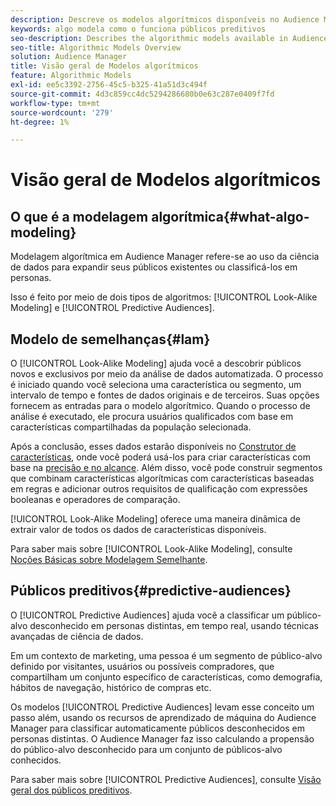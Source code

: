 ```yaml
---
description: Descreve os modelos algorítmicos disponíveis no Audience Manager.
keywords: algo modela como o funciona públicos preditivos
seo-description: Describes the algorithmic models available in Audience Manager.
seo-title: Algorithmic Models Overview
solution: Audience Manager
title: Visão geral de Modelos algorítmicos
feature: Algorithmic Models
exl-id: ee5c3392-2756-45c5-b325-41a51d3c494f
source-git-commit: 4d3c859cc4dc5294286680b0e63c287e0409f7fd
workflow-type: tm+mt
source-wordcount: '279'
ht-degree: 1%

---
```


# Visão geral de Modelos algorítmicos

## O que é a modelagem algorítmica{#what-algo-modeling}

Modelagem algorítmica em Audience Manager refere-se ao uso da ciência de dados para expandir seus públicos existentes ou classificá-los em personas.

Isso é feito por meio de dois tipos de algoritmos: [!UICONTROL Look-Alike Modeling] e [!UICONTROL Predictive Audiences].

## Modelo de semelhanças{#lam}

O [!UICONTROL Look-Alike Modeling] ajuda você a descobrir públicos novos e exclusivos por meio da análise de dados automatizada. O processo é iniciado quando você seleciona uma característica ou segmento, um intervalo de tempo e fontes de dados originais e de terceiros. Suas opções fornecem as entradas para o modelo algorítmico. Quando o processo de análise é executado, ele procura usuários qualificados com base em características compartilhadas da população selecionada.

Após a conclusão, esses dados estarão disponíveis no [Construtor de características](../../features/traits/about-trait-builder.md), onde você poderá usá-los para criar características com base na [precisão e no alcance](../../features/traits/trait-accuracy-reach.md). Além disso, você pode construir segmentos que combinam características algorítmicas com características baseadas em regras e adicionar outros requisitos de qualificação com expressões booleanas e operadores de comparação.

[!UICONTROL Look-Alike Modeling] oferece uma maneira dinâmica de extrair valor de todos os dados de características disponíveis.

Para saber mais sobre [!UICONTROL Look-Alike Modeling], consulte [Noções Básicas sobre Modelagem Semelhante](understanding-models.md).

## Públicos preditivos{#predictive-audiences}

O [!UICONTROL Predictive Audiences] ajuda você a classificar um público-alvo desconhecido em personas distintas, em tempo real, usando técnicas avançadas de ciência de dados.

Em um contexto de marketing, uma pessoa é um segmento de público-alvo definido por visitantes, usuários ou possíveis compradores, que compartilham um conjunto específico de características, como demografia, hábitos de navegação, histórico de compras etc.

Os modelos [!UICONTROL Predictive Audiences] levam esse conceito um passo além, usando os recursos de aprendizado de máquina do Audience Manager para classificar automaticamente públicos desconhecidos em personas distintas. O Audience Manager faz isso calculando a propensão do público-alvo desconhecido para um conjunto de públicos-alvo conhecidos.

Para saber mais sobre [!UICONTROL Predictive Audiences], consulte [Visão geral dos públicos preditivos](predictive-audiences.md).
